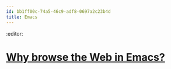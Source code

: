 ```yaml
---
id: bb1ff00c-74a5-46c9-adf8-0697a2c23b4d
title: Emacs
---
```


:editor:

# [Why browse the Web in Emacs?](https://sachachua.com/blog/2008/08/why-browse-the-web-in-emacs/)
